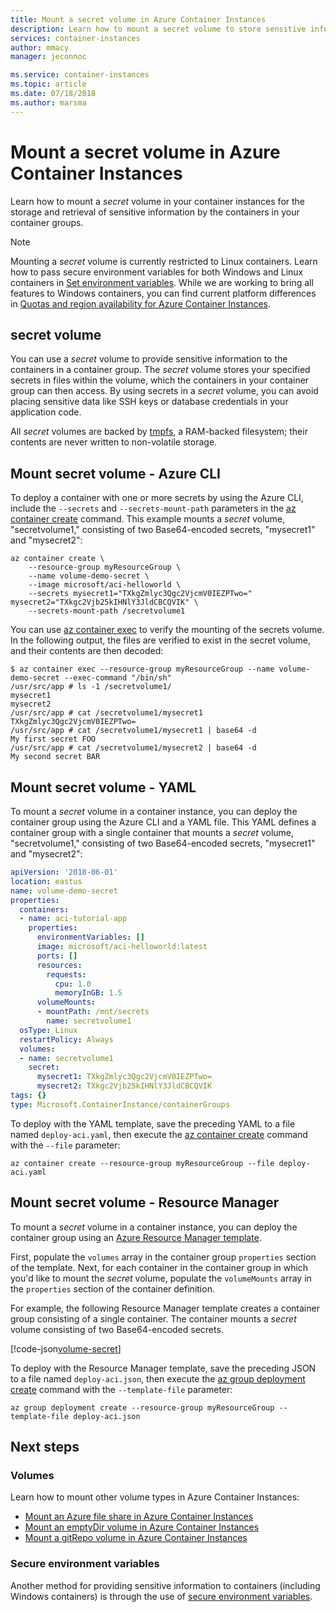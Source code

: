 ```yaml
---
title: Mount a secret volume in Azure Container Instances
description: Learn how to mount a secret volume to store sensitive information for access by your container instances
services: container-instances
author: mmacy
manager: jeconnoc

ms.service: container-instances
ms.topic: article
ms.date: 07/18/2018
ms.author: marsma
---
```


# Mount a secret volume in Azure Container Instances

Learn how to mount a *secret* volume in your container instances for the storage and retrieval of sensitive information by the containers in your container groups.

> [!NOTE]
> Mounting a *secret* volume is currently restricted to Linux containers. Learn how to pass secure environment variables for both Windows and Linux containers in [Set environment variables](container-instances-environment-variables.md). While we are working to bring all features to Windows containers, you can find current platform differences in [Quotas and region availability for Azure Container Instances](container-instances-quotas.md).

## secret volume

You can use a *secret* volume to provide sensitive information to the containers in a container group. The *secret* volume stores your specified secrets in files within the volume, which the containers in your container group can then access. By using secrets in a *secret* volume, you can avoid placing sensitive data like SSH keys or database credentials in your application code.

All *secret* volumes are backed by [tmpfs][tmpfs], a RAM-backed filesystem; their contents are never written to non-volatile storage.

## Mount secret volume - Azure CLI

To deploy a container with one or more secrets by using the Azure CLI, include the `--secrets` and `--secrets-mount-path` parameters in the [az container create][az-container-create] command. This example mounts a *secret* volume, "secretvolume1," consisting of two Base64-encoded secrets, "mysecret1" and "mysecret2":

```azurecli-interactive
az container create \
    --resource-group myResourceGroup \
    --name volume-demo-secret \
    --image microsoft/aci-helloworld \
    --secrets mysecret1="TXkgZmlyc3Qgc2VjcmV0IEZPTwo=" mysecret2="TXkgc2Vjb25kIHNlY3JldCBCQVIK" \
    --secrets-mount-path /secretvolume1
```

You can use [az container exec][az-container-exec] to verify the mounting of the secrets volume. In the following output, the files are verified to exist in the secret volume, and their contents are then decoded:

```console
$ az container exec --resource-group myResourceGroup --name volume-demo-secret --exec-command "/bin/sh"
/usr/src/app # ls -1 /secretvolume1/
mysecret1
mysecret2
/usr/src/app # cat /secretvolume1/mysecret1
TXkgZmlyc3Qgc2VjcmV0IEZPTwo=
/usr/src/app # cat /secretvolume1/mysecret1 | base64 -d
My first secret FOO
/usr/src/app # cat /secretvolume1/mysecret2 | base64 -d
My second secret BAR
```

## Mount secret volume - YAML

To mount a *secret* volume in a container instance, you can deploy the container group using the Azure CLI and a YAML file. This YAML defines a container group with a single container that mounts a *secret* volume, "secretvolume1," consisting of two Base64-encoded secrets, "mysecret1" and "mysecret2":

```yaml
apiVersion: '2018-06-01'
location: eastus
name: volume-demo-secret
properties:
  containers:
  - name: aci-tutorial-app
    properties:
      environmentVariables: []
      image: microsoft/aci-helloworld:latest
      ports: []
      resources:
        requests:
          cpu: 1.0
          memoryInGB: 1.5
      volumeMounts:
      - mountPath: /mnt/secrets
        name: secretvolume1
  osType: Linux
  restartPolicy: Always
  volumes:
  - name: secretvolume1
    secret:
      mysecret1: TXkgZmlyc3Qgc2VjcmV0IEZPTwo=
      mysecret2: TXkgc2Vjb25kIHNlY3JldCBCQVIK
tags: {}
type: Microsoft.ContainerInstance/containerGroups
```

To deploy with the YAML template, save the preceding YAML to a file named `deploy-aci.yaml`, then execute the [az container create][az-container-create] command with the `--file` parameter:

```azurecli-interactive
az container create --resource-group myResourceGroup --file deploy-aci.yaml
```

## Mount secret volume - Resource Manager

To mount a *secret* volume in a container instance, you can deploy the container group using an [Azure Resource Manager template](/azure/templates/microsoft.containerinstance/containergroups).

First, populate the `volumes` array in the container group `properties` section of the template. Next, for each container in the container group in which you'd like to mount the *secret* volume, populate the `volumeMounts` array in the `properties` section of the container definition.

For example, the following Resource Manager template creates a container group consisting of a single container. The container mounts a *secret* volume consisting of two Base64-encoded secrets.

<!-- https://github.com/Azure/azure-docs-json-samples/blob/master/container-instances/aci-deploy-volume-secret.json -->
[!code-json[volume-secret](~/azure-docs-json-samples/container-instances/aci-deploy-volume-secret.json)]

To deploy with the Resource Manager template, save the preceding JSON to a file named `deploy-aci.json`, then execute the [az group deployment create][az-group-deployment-create] command with the `--template-file` parameter:

```azurecli-interactive
az group deployment create --resource-group myResourceGroup --template-file deploy-aci.json
```

## Next steps

### Volumes

Learn how to mount other volume types in Azure Container Instances:

* [Mount an Azure file share in Azure Container Instances](container-instances-volume-azure-files.md)
* [Mount an emptyDir volume in Azure Container Instances](container-instances-volume-emptydir.md)
* [Mount a gitRepo volume in Azure Container Instances](container-instances-volume-gitrepo.md)

### Secure environment variables

Another method for providing sensitive information to containers (including Windows containers) is through the use of [secure environment variables](container-instances-environment-variables.md#secure-values).

<!-- LINKS - External -->
[tmpfs]: https://wikipedia.org/wiki/Tmpfs

<!-- LINKS - Internal -->
[az-container-create]: /cli/azure/container#az-container-create
[az-container-exec]: /cli/azure/container#az-container-exec
[az-group-deployment-create]: /cli/azure/group/deployment#az-group-deployment-create
